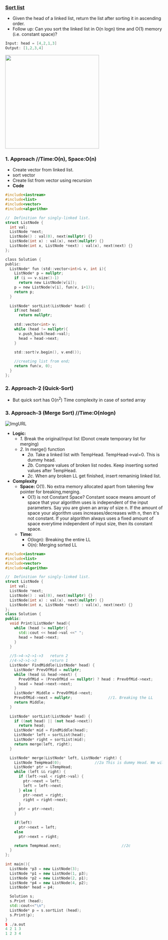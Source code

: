 ### [Sort list](https://leetcode.com/problems/sort-list/)
- Given the head of a linked list, return the list after sorting it in ascending order.
- Follow up: Can you sort the linked list in O(n logn) time and O(1) memory (i.e. constant space)?
```c
Input: head = [4,2,1,3]
Output: [1,2,3,4]
```

<img src="https://assets.leetcode.com/uploads/2020/09/14/sort_list_1.jpg"  width="300" />

### 1. Approach    //Time:O(n), Space:O(n)
- Create vector from linked list.
- sort vector
- Create list from vector using recursion
- **Code**
```c
#include<iostream>
#include<list>
#include<vector>
#include<algorithm>

//  Definition for singly-linked list.
struct ListNode {
  int val;
  ListNode *next;
  ListNode() : val(0), next(nullptr) {}
  ListNode(int x) : val(x), next(nullptr) {}
  ListNode(int x, ListNode *next) : val(x), next(next) {}
};

class Solution {
public:
  ListNode* fun (std::vector<int>& v, int i){
    ListNode* p = nullptr;
    if (i == v.size()-1)
      return new ListNode(v[i]);
    p = new ListNode(v[i], fun(v, i+1));
    return p;
  }
    
  ListNode* sortList(ListNode* head) {
    if(not head)
      return nullptr;
      
    std::vector<int> v;
    while (head != nullptr){
      v.push_back(head->val);
      head = head->next;
    }
    
    std::sort(v.begin(), v.end());

    //creating list from end;
    return fun(v, 0);        
  }
};
```

### 2. Approach-2 (Quick-Sort)
- But quick sort has O(n<sup>2</sup>) Time complexity in case of sorted array

### 3. Approach-3 (Merge Sort)   //Time:O(nlogn) 

![ImgURL](https://4.bp.blogspot.com/-f3BrOBTs-8Q/XUE8CQSzOuI/AAAAAAAAGic/OfQdRosWR28o8OZY-hT8iJZIS6uvLP2qQCK4BGAYYCw/s1600/merge-sort-linked-list-recursive-stack-trace.png)
- **Logic:**
  - *1.* Break the original/input list (Donot create temporary list for merging)
  - *2.* In merge() function
    - *2a.* Take a linked list with TempHead. TempHead->val=0. This is dummy head.
    - *2b.* Compare values of broken list nodes. Keep inserting sorted values after TempHead.
    - *2c.* When any broken LL get finished, insert remaninig linked list.
- **Complexity**
  - **Space:** O(1). No extra memory allocated apart from takening few pointer for breaking,merging.
    - O(1) is not Constant Space? Constant soace means amount of space that your algorithm uses is independent of the input parameters. Say you are given an array of size n. If the amount of space your algorithm uses increases/decreases with n, then it's not constant. If your algorithm always uses a fixed amount of space everytime independent of input size, then its constant space.
  - **Time:** 
    - O(logn): Breaking the entire LL
    - O(n): Merging sorted LL
```c++
#include<iostream>
#include<list>
#include<vector>
#include<algorithm>

//  Definition for singly-linked list.
struct ListNode {
  int val;
  ListNode *next;
  ListNode() : val(0), next(nullptr) {}
  ListNode(int x) : val(x), next(nullptr) {}
  ListNode(int x, ListNode *next) : val(x), next(next) {}
};
class Solution {
public:
  void Print(ListNode* head){
    while (head != nullptr){
      std::cout << head->val <<" ";
      head = head->next;
    }
  } 
  
  //5->4->2->1->3   return 2
  //4->2->1->3      return 1
  ListNode* FindMiddle(ListNode* head) {
    ListNode* PrevOfMid = nullptr;
    while (head && head->next) {
      PrevOfMid = (PrevOfMid == nullptr) ? head : PrevOfMid->next;      
      head = head->next->next;
    }
    ListNode* Middle = PrevOfMid->next;
    PrevOfMid->next = nullptr;                //1. Breaking the LL
    return Middle;
  }
  
  ListNode* sortList(ListNode* head) {
    if ((not head) || (not head->next))
      return head;
    ListNode* mid = FindMiddle(head);
    ListNode* left = sortList(head);
    ListNode* right = sortList(mid);
    return merge(left, right);
  }

  ListNode* merge(ListNode* left, ListNode* right) {
    ListNode TempHead(0);               //2a This is dummy Head. We will return next of this head
    ListNode* ptr = &TempHead;
    while (left && right) {
      if (left->val < right->val) {
        ptr->next = left;
        left = left->next;
      } else {
        ptr->next = right;
        right = right->next;
      }
      ptr = ptr->next;
    }

    if(left)
      ptr->next = left;
    else
      ptr->next = right;

    return TempHead.next;                           //2c
  }
};
  
int main(){
  ListNode *p3 = new ListNode(3);
  ListNode *p1 = new ListNode(1, p3);
  ListNode *p2 = new ListNode(2, p1);
  ListNode *p4 = new ListNode(4, p2);
  ListNode* head = p4;

  Solution s;
  s.Print (head);
  std::cout<<"\n";
  ListNode* p = s.sortList (head);
  s.Print(p);
}
$ ./a.out
4 2 1 3
1 2 3 4
```
